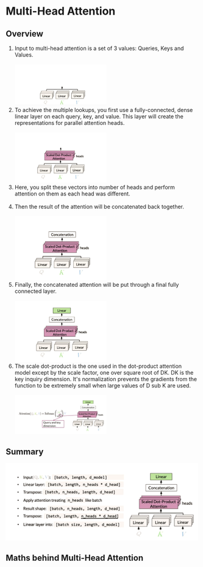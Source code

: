 # Multi-Head Attention

## Overview

1. Input to multi-head attention is a set of 3 values: Queries, Keys and Values.<br><br>
<img src="../images/26. step -1 .png" width="50%"></img><br>
2. To achieve the multiple lookups, you first use a fully-connected, dense linear layer on each query, key, and value. This layer will create the representations for parallel attention heads. <br><br>
<img src="../images/27. step - 2.png" width="50%"></img><br>
3. Here, you split these vectors into number of heads and perform attention on them as each head was different.<br><br>
4. Then the result of the attention will be concatenated back together.<br><br>
<img src="../images/28. step - 3.png" width="50%"></img><br>
5. Finally, the concatenated attention will be put through a final fully connected layer.<br><br>
<img src="../images/29. step - 4.png" width="50%"></img><br>
6. The scale dot-product is the one used in the dot-product attention model except by the scale factor, one over square root of DK. DK is the key inquiry dimension. It's normalization prevents the gradients from the function to be extremely small when large values of D sub K are used.<br><br>
<img src="../images/30. step - 5.png" width="50%"></img><br>

## Summary
<img src="../images/31. multi-head attention.png"></img><br>

## Maths behind Multi-Head Attention
